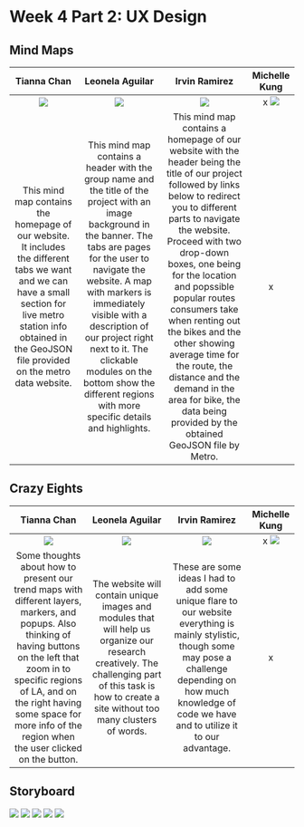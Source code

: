 # Week 4 Part 2: UX Design
 
## Mind Maps
 
| Tianna Chan | Leonela Aguilar | Irvin Ramirez | Michelle Kung |
|:---:|:---:|:---:|:---:|
| ![](images/TiannaMindmap.png)|![](images/LeonelaMindmap.jpg)| ![](images/IrvinMindmap.jpeg) | x ![](images/MichelleMindmap.jpg) |
| This mind map contains the homepage of our website. It includes the different tabs we want and we can have a small section for live metro station info obtained in the GeoJSON file provided on the metro data website. | This mind map contains a header with the group name and the title of the project with an image background in the banner. The tabs are pages for the user to navigate the website. A map with markers is immediately visible with a description of our project right next to it. The clickable modules on the bottom show the different regions with more specific details and highlights. | This mind map contains a homepage of our website with the header being the title of our project followed by links below to redirect you to different parts to navigate the website. Proceed with two drop-down boxes, one being for the location and popssible popular routes consumers take when renting out the bikes and the other showing average time for the route, the distance and the demand in the area for bike, the data being provided by the obtained GeoJSON file by Metro.| x |
 
## Crazy Eights
 
| Tianna Chan | Leonela Aguilar | Irvin Ramirez | Michelle Kung |
|:---:|:---:|:---:|:---:|
| ![](images/TiannaCrazyEights.png) | ![](images/LeonelaCrazyEights.jpg) | ![](images/IrvinCrazyEightss.png) | x ![](images/MichelleCrazyEights.jpg) |
| Some thoughts about how to present our trend maps with different layers, markers, and popups. Also thinking of having buttons on the left that zoom in to specific regions of LA, and on the right having some space for more info of the region when the user clicked on the button.| The website will contain unique images and modules that will help us organize our research creatively. The challenging part of this task is how to create a site without too many clusters of words. | These are some ideas I had to add some unique flare to our website everything is mainly stylistic, though some may pose a challenge depending on how much knowledge of code we have and to utilize it to our advantage. | x |
 
## Storyboard
 
![](images/Storyboard1.png)
![](images/Storyboard2.png)
![](images/Storyboard3.png)
![](images/Storyboard4.png)
![](images/Storyboard5.png)

